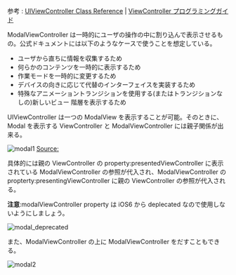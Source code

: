 参考 : [UIViewController Class Reference](http://developer.apple.com/library/ios/#documentation/uikit/reference/UIViewController_Class/Reference/Reference.html) | [ViewController プログラミングガイド](https://developer.apple.com/jp/devcenter/ios/library/documentation/ViewControllerPGforiPhoneOS.pdf)

ModalViewController は一時的にユーザの操作の中に割り込んで表示させるもの。公式ドキュメントには以下のようなケースで使うことを想定している。

- ユーザから直ちに情報を収集するため
- 何らかのコンテンツを一時的に表示するため
- 作業モードを一時的に変更するため
- デバイスの向きに応じて代替のインターフェイスを実装するため
- 特殊なアニメーショントランジションを使用する(またはトランジションなしの)新しいビュー 階層を表示するため

UIViewController は一つの ModalView を表示することが可能。そのときに、Modal を表示する ViewController と ModalViewController には親子関係が出来る。

![modal1](https://raw.github.com/mixi-inc/iOSTraining/master/Doc/Images/1.5/modal1.png)
[Source:](https://developer.apple.com/jp/devcenter/ios/library/documentation/ViewControllerPGforiPhoneOS.pdf)

具体的には親の ViewController の property:presentedViewController に表示されている ModalViewController の参照が代入され、ModalViewController の propterty:presentingViewController に親の ViewController の参照が代入される。

**注意**:modalViewController property は iOS6 から deplecated なので使用しないようにしましょう。

![modal_deprecated](https://raw.github.com/mixi-inc/iOSTraining/master/Doc/Images/1.5/modal_deprecated.png)

また、ModalViewController の上に ModalViewController をだすこともできる。

![modal2](https://raw.github.com/mixi-inc/iOSTraining/master/Doc/Images/1.5/modal2.png)